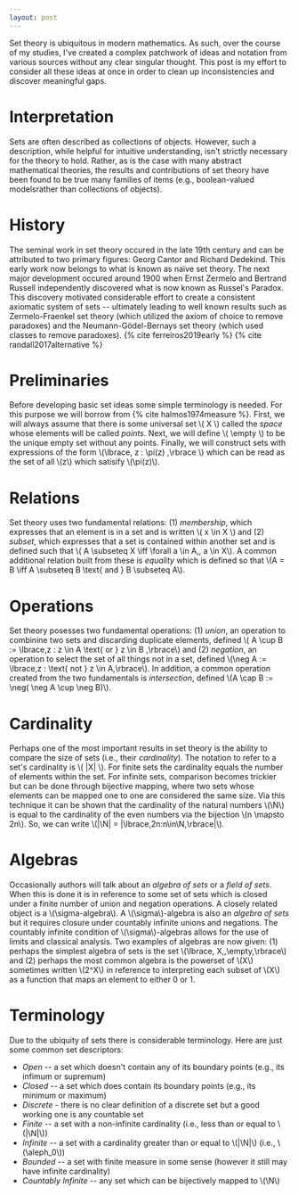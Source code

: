 ```yaml
---
layout: post
---
```

Set theory is ubiquitous in modern mathematics. As such, over the course of my studies, I've created a complex patchwork of ideas and notation from various sources without any clear singular thought. This post is my effort to consider all these ideas at once in order to clean up inconsistencies and discover meaningful gaps.

# Interpretation

Sets are often described as collections of objects. However, such a description, while helpful for intuitive understanding, isn't strictly necessary for the theory to hold. Rather, as is the case with many abstract mathematical theories, the results and contributions of set theory have been found to be true many families of items (e.g., boolean-valued modelsrather than collections of objects).

# History 

The seminal work in set theory occured in the late 19th century and can be attributed to two primary figures: Georg Cantor and Richard Dedekind. This early work now belongs to what is known as naïve set theory. The next major development occured around 1900 when Ernst Zermelo and Bertrand Russell independently discovered what is now known as Russel's Paradox. This discovery motivated considerable effort to create a consistent axiomatic system of sets -- ultimately leading to well known results such as Zermelo-Fraenkel set theory (which utilized the axiom of choice to remove paradoxes) and the Neumann-Gödel-Bernays set theory (which used classes to remove paradoxes). {% cite ferreiros2019early %} {% cite randall2017alternative %}

# Preliminaries

Before developing basic set ideas some simple terminology is needed. For this purpose we will borrow from {% cite halmos1974measure %}. First, we will always assume that there is some universal set \\( X \\) called the *space* whose elements will be called *points*. Next, we will define \\( \empty \\) to be the unique empty set without any points. Finally, we will construct sets with expressions of the form \\(\lbrace\, z : \pi(z) \,\rbrace \\) which can be read as the set of all \\(z\\) which satisify \\(\pi(z)\\).

# Relations

Set theory uses two fundamental relations: (1) *membership*, which expresses that an element is in a set and is written \\( x \in X \\) and (2) *subset*, which expresses that a set is contained within another set and is defined such that \\( A \subseteq X \iff \forall a \in A,\, a \in X\\). A common additional relation built from these is *equality* which is defined so that \\(A = B \iff A \subseteq B \text{ and } B \subseteq A\\).

# Operations

Set theory posesses two fundamental operations: (1) *union*, an operation to combinine two sets and discarding duplicate elements, defined \\( A \cup B := \lbrace\,z : z \in A \text{ or } z \in B \,\rbrace\\) and (2) *negation*, an operation to select the set of all things not in a set, defined \\(\neg A := \lbrace\,z : \text{ not } z \in A,\rbrace\\). In addition, a common operation created from the two fundamentals is *intersection*, defined \\(A \cap B := \neg( \neg A \cup \neg B)\\).

# Cardinality

Perhaps one of the most important results in set theory is the ability to compare the size of sets (i.e., their *cardinality*). The notation to refer to a set's cardinality is \\( \|X\| \\). For finite sets the cardinality equals the number of elements within the set. For infinite sets, comparison becomes trickier but can be done through bijective mapping, where two sets whose elements can be mapped one to one are considered the same size. Via this technique it can be shown that the cardinality of the natural numbers \\(\N\\) is equal to the cardinality of the even numbers via the bijection \\(n \mapsto 2n\\). So, we can write \\(\|\N\| = \|\lbrace\,2n:n\in\N\,\rbrace\|\\). 

# Algebras

Occasionally authors will talk about an *algebra of sets* or a *field of sets*. When this is done it is in reference to some set of sets which is closed under a finite number of union and negation operations. A closely related object is a \\(\sigma-algebra\\). A \\(\sigma\\)-algebra is also an *algebra of sets* but it requires closure under countably infinite unions and negations. The countably infinite condition of \\(\sigma\\)-algebras allows for the use of limits and classical analysis. Two examples of algebras are now given: (1) perhaps the simplest algebra of sets is the set \\(\lbrace\, X,\,\empty\,\rbrace\\) and (2) perhaps the most common algebra is the powerset of \\(X\\) sometimes written \\(2^X\\) in reference to interpreting each subset of \\(X\\) as a function that maps an element to either 0 or 1.

# Terminology

Due to the ubiquity of sets there is considerable terminology. Here are just some common set descriptors:
 * *Open* -- a set which doesn't contain any of its boundary points (e.g., its infimum or supremum)
 * *Closed* -- a set which does contain its boundary points (e.g., its minimum or maximum)
 * *Discrete* - there is no clear definition of a discrete set but a good working one is any countable set
 * *Finite* -- a set with a non-infinite cardinality (i.e., less than or equal to \\(\|\N\|\\))
 * *Infinite* -- a set with a cardinality greater than or equal to \\(\|\N\|\\) (i.e., \\(\aleph_0\\))
 * *Bounded* -- a set with finite measure in some sense (however it still may have infinite cardinality)
 * *Countably Infinite* -- any set which can be bijectively mapped to \\(\N\\)
